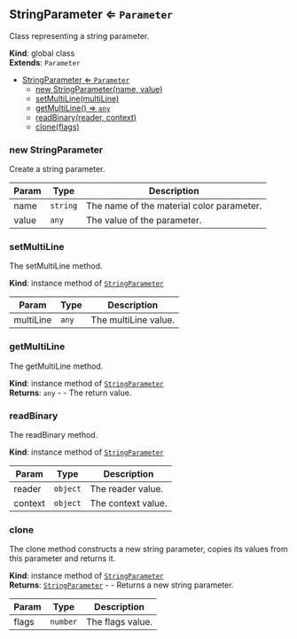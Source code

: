 <a name="StringParameter"></a>

## StringParameter ⇐ <code>Parameter</code>
Class representing a string parameter.

**Kind**: global class  
**Extends**: <code>Parameter</code>  

* [StringParameter ⇐ <code>Parameter</code>](#StringParameter)
    * [new StringParameter(name, value)](#new-StringParameter)
    * [setMultiLine(multiLine)](#setMultiLine)
    * [getMultiLine() ⇒ <code>any</code>](#getMultiLine)
    * [readBinary(reader, context)](#readBinary)
    * [clone(flags)](#clone)

<a name="new_StringParameter_new"></a>

### new StringParameter
Create a string parameter.


| Param | Type | Description |
| --- | --- | --- |
| name | <code>string</code> | The name of the material color parameter. |
| value | <code>any</code> | The value of the parameter. |

<a name="StringParameter+setMultiLine"></a>

### setMultiLine
The setMultiLine method.

**Kind**: instance method of [<code>StringParameter</code>](#StringParameter)  

| Param | Type | Description |
| --- | --- | --- |
| multiLine | <code>any</code> | The multiLine value. |

<a name="StringParameter+getMultiLine"></a>

### getMultiLine
The getMultiLine method.

**Kind**: instance method of [<code>StringParameter</code>](#StringParameter)  
**Returns**: <code>any</code> - - The return value.  
<a name="StringParameter+readBinary"></a>

### readBinary
The readBinary method.

**Kind**: instance method of [<code>StringParameter</code>](#StringParameter)  

| Param | Type | Description |
| --- | --- | --- |
| reader | <code>object</code> | The reader value. |
| context | <code>object</code> | The context value. |

<a name="StringParameter+clone"></a>

### clone
The clone method constructs a new string parameter, copies its valuesfrom this parameter and returns it.

**Kind**: instance method of [<code>StringParameter</code>](#StringParameter)  
**Returns**: [<code>StringParameter</code>](#StringParameter) - - Returns a new string parameter.  

| Param | Type | Description |
| --- | --- | --- |
| flags | <code>number</code> | The flags value. |

